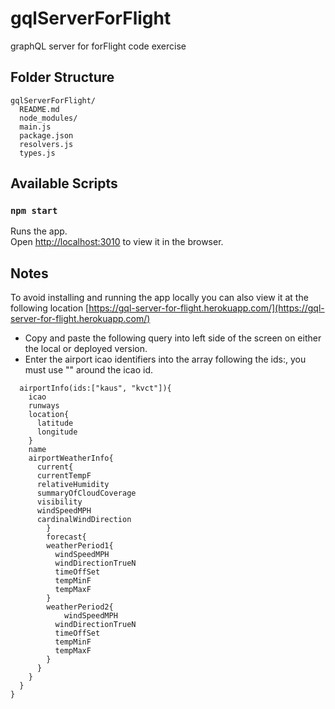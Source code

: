 # gqlServerForFlight
graphQL server for forFlight code exercise
## Folder Structure
```
gqlServerForFlight/
  README.md
  node_modules/
  main.js
  package.json
  resolvers.js
  types.js
```
## Available Scripts

### `npm start`

Runs the app.<br>
Open [http://localhost:3010](http://localhost:3010) to view it in the browser.

## Notes

To avoid installing and running the app locally you can also view it at the following location [https://gql-server-for-flight.herokuapp.com/](https://gql-server-for-flight.herokuapp.com/)
- Copy and paste the following query into left side of the screen on either the local or deployed version.
- Enter the airport icao identifiers into the array following the ids:, you must use "" around the icao id.
```query airports{
  airportInfo(ids:["kaus", "kvct"]){
    icao
    runways
    location{
      latitude
      longitude
    }
    name
    airportWeatherInfo{
      current{
      currentTempF
      relativeHumidity
      summaryOfCloudCoverage
      visibility
      windSpeedMPH
      cardinalWindDirection
    	}
    	forecast{
      	weatherPeriod1{
          windSpeedMPH
          windDirectionTrueN
          timeOffSet
          tempMinF
          tempMaxF
        }
      	weatherPeriod2{
        	windSpeedMPH
          windDirectionTrueN
          timeOffSet
          tempMinF
          tempMaxF
      	}
      }
    }
  }
}
```
